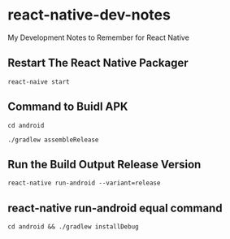 # react-native-dev-notes
My Development Notes to Remember for React Native

## Restart The React Native Packager

`react-naive start`

## Command to Buidl APK 

`cd android` 

`./gradlew assembleRelease`

## Run the Build Output Release Version

`react-native run-android --variant=release`

## react-native run-android equal command

`cd android && ./gradlew installDebug`
